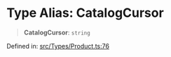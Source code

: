 # Type Alias: CatalogCursor

> **CatalogCursor**: `string`

Defined in: [src/Types/Product.ts:76](https://github.com/Fokusdotid/bail/blob/dad8cbc7bd41e0c17126095b0fc017b92c3d85cf/src/Types/Product.ts#L76)
